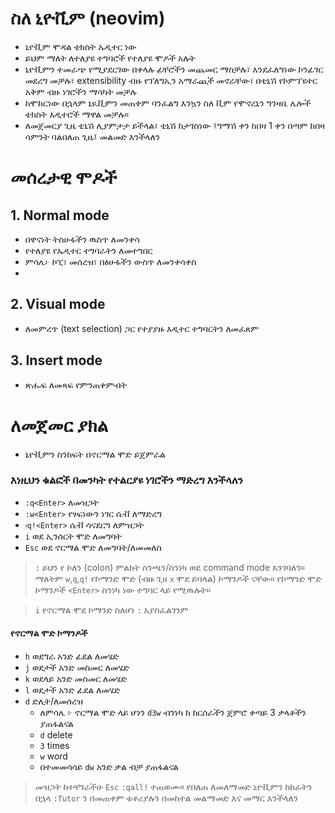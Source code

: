 # ስለ ኒዮቪም (neovim)
- ኒዮቪም ሞዳል ቴክስት ኤዲተር ነው
- ይህም ማለት ለተለያዩ ተግባሮች የተለያዩ ሞዶች አሉት
- ኒዮቪምን ተመራጭ የሚያደርገው በቀላሉ ፊቸሮችን መጨመር ማስቻሉ፣ እንደፈለግነው ኮንፊገር መደረግ መቻሉ፣ extensibility ብዙ የፕለግኢን አማራጪች መኖራቸው፣ በቲኒሽ የኮምፕዩተር አቅም ብዙ ነገሮችን ማሳካት መቻሉ
- ከሞከርነው በኋላም ኒዪቪምን መጠቀም ባንፈልግ እንኳን ስለ ቪም የሞኖረኒን ግንዛቤ ሌሎች ቴክስት እዲተሮች ማዋል መቻሉ።
- ለመጀመርያ ጊዜ ቲኒሽ ሊያምታታ ይችላል፣ ቲኒሽ ከታገስነው ፤ግማሽ ቀን ከበዛ 1 ቀን በጣም ከበዛ ሳምንት ባልበለጠ ጊዜ፤  መልመድ እንችላለን

# መሰረታዊ ሞዶች

## 1. Normal mode
- በዋናነት ትስሁፋችን ዉስጥ ለመንቀሳ
- የተለያዩ የኤዲተር ተግባራትን ለመተግበር
- ምሳሌ፦ ኮፒ፣ መሰረዝ፣ በፅሁፋችን ውስጥ ለመንቀሳቀስ
- 
## 2. Visual mode
- ለመምረጥ (text selection) ጋር የተያያዙ እዲተር ተግባርትን ለመፈጸም
## 3. Insert mode
- ጽሑፍ ለመጻፍ የምንጠቀምብት 


# ለመጀመር ያክል
- ኒዮቪምን ስንከፍት በኖርማል ሞድ ይጀምራል

### እነዚህን ቁልፎች በመንካት የተልርያዩ ነገሮችን ማድረግ እንችላለን
- `:q<Enter>` ለመዝጋት
- `:w<Enter>` የፃፍነውን ነገር ሴቭ ለማድረግ
- `፡q!<Enter>` ሴቭ ሳናደርግ ለምዝጋት
- `i` ወደ ኢንሰርት ሞድ ለመግባት
- `Esc` ወደ ኖርማል ሞድ ለመግባት/ለመመለስ

> 	`:` ይህን የ ኮለን (colon) ምልክት ስንጫን/ስንነካ ወደ command mode እንገባለን።  ማለትም `w`,`q`,`q!` የኮማንድ ሞድ (ብዙ ጊዘ `x` ሞደ ይባላል) ኮማንዶች ናቸው። የኮማንድ ሞድ ኮማንዶች `<Enter>` ስንነካ ነው ተግባር ላይ የሚዉሉት።

>  `i` የኖርማል ሞደ ኮማንድ ስለሆነ `:` አያስፈልገንም

#### የኖርማል ሞድ ኮማንዶች
- `h` ወደግራ አንድ ፊደል ለመሄድ
- `j` ወደታች አንድ መስመር ለመሄድ
- `k` ወደላይ አንድ መስመር ለመሄድ
- `l` ወደታች አንድ ፊደል ለመሄድ
- `d` ድሊት/ለመሰረዝ
  - ለምሳሌ ፦ ኖርማል ሞድ ላይ ሆነን `d3w` ብንነካ ከ ከርሰራችን ጀምሮ ቀጣይ 3 ቃላቶችን ያጠፋልናል
  - `d` delete
  - `3` times
  - `w` word
  - በተመመሳሳይ `dw` አንድ ቃል ብቻ ያጠፋልናል

> መዝጋት ከተቸገራችሁ `Esc` `:qall!` ተጠወሙ።
> የበለጠ ለመለማመድ ኒዮቪምን ከከፈትን በኋላ `:Tutor` ን በመጠቀም ቱቶሪያሉን በመከተል መልማመድ እና መማር እንችላለን

